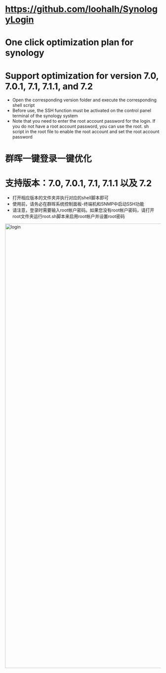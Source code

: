 # https://github.com/loohalh/SynologyLogin

# One click optimization plan for synology
# Support optimization for version 7.0, 7.0.1, 7.1, 7.1.1, and 7.2
* Open the corresponding version folder and execute the corresponding shell script
* Before use, the SSH function must be activated on the control panel terminal of the synology system
* Note that you need to enter the root account password for the login. If you do not have a root account password, you can use the root. sh script in the root file to enable the root account and set the root account password

# 群晖一键登录一键优化
# 支持版本：7.0, 7.0.1, 7.1, 7.1.1 以及 7.2
* 打开相应版本的文件夹并执行对应的shell脚本即可
* 使用前，请务必在群晖系统控制面板-终端机和SNMP中启动SSH功能
* 请注意，登录时需要输入root帐户密码。如果您没有root帐户密码，请打开root文件夹运行root.sh脚本来启用root帐户并设置root密码

<img width="1432" alt="login" src="https://github.com/loohalh/SynologyLogin/assets/16890588/9f584b92-3884-4164-bdec-6539748e34b4">








